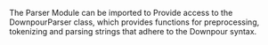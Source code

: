 The Parser Module can be imported to Provide access to the DownpourParser class, which provides functions for preprocessing, tokenizing and parsing strings that adhere to the Downpour syntax.